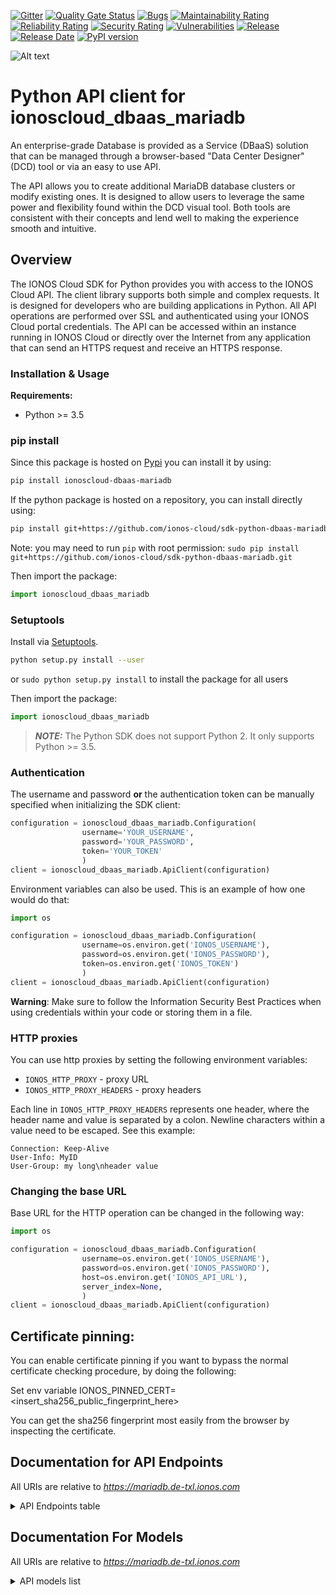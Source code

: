 [![Gitter](https://img.shields.io/gitter/room/ionos-cloud/sdk-general)](https://gitter.im/ionos-cloud/sdk-general)
[![Quality Gate Status](https://sonarcloud.io/api/project_badges/measure?project=sdk-python-dbaas-mariadb&metric=alert_status)](https://sonarcloud.io/summary?id=sdk-python-dbaas-mariadb)
[![Bugs](https://sonarcloud.io/api/project_badges/measure?project=sdk-python-dbaas-mariadb&metric=bugs)](https://sonarcloud.io/summary/new_code?id=sdk-python-dbaas-mariadb)
[![Maintainability Rating](https://sonarcloud.io/api/project_badges/measure?project=sdk-python-dbaas-mariadb&metric=sqale_rating)](https://sonarcloud.io/summary/new_code?id=sdk-python-dbaas-mariadb)
[![Reliability Rating](https://sonarcloud.io/api/project_badges/measure?project=sdk-python-dbaas-mariadb&metric=reliability_rating)](https://sonarcloud.io/summary/new_code?id=sdk-python-dbaas-mariadb)
[![Security Rating](https://sonarcloud.io/api/project_badges/measure?project=sdk-python-dbaas-mariadb&metric=security_rating)](https://sonarcloud.io/summary/new_code?id=sdk-python-dbaas-mariadb)
[![Vulnerabilities](https://sonarcloud.io/api/project_badges/measure?project=sdk-python-dbaas-mariadb&metric=vulnerabilities)](https://sonarcloud.io/summary/new_code?id=sdk-python-dbaas-mariadb)
[![Release](https://img.shields.io/github/v/release/ionos-cloud/sdk-python-dbaas-mariadb.svg)](https://github.com/ionos-cloud/sdk-python-dbaas-mariadb/releases/latest)
[![Release Date](https://img.shields.io/github/release-date/ionos-cloud/sdk-python-dbaas-mariadb.svg)](https://github.com/ionos-cloud/sdk-python-dbaas-mariadb/releases/latest)
[![PyPI version](https://img.shields.io/pypi/v/ionoscloud-dbaas-mariadb)](https://pypi.org/project/ionoscloud-dbaas-mariadb/)

![Alt text](.github/IONOS.CLOUD.BLU.svg?raw=true "Title")


# Python API client for ionoscloud_dbaas_mariadb

An enterprise-grade Database is provided as a Service (DBaaS) solution that
can be managed through a browser-based \"Data Center Designer\" (DCD) tool or
via an easy to use API.

The API allows you to create additional MariaDB database clusters or modify existing
ones. It is designed to allow users to leverage the same power and
flexibility found within the DCD visual tool. Both tools are consistent with
their concepts and lend well to making the experience smooth and intuitive.


## Overview
The IONOS Cloud SDK for Python provides you with access to the IONOS Cloud API. The client library supports both simple and complex requests. It is designed for developers who are building applications in Python. All API operations are performed over SSL and authenticated using your IONOS Cloud portal credentials. The API can be accessed within an instance running in IONOS Cloud or directly over the Internet from any application that can send an HTTPS request and receive an HTTPS response.


### Installation & Usage

**Requirements:**
- Python >= 3.5

### pip install

Since this package is hosted on [Pypi](https://pypi.org/) you can install it by using:

```bash
pip install ionoscloud-dbaas-mariadb
```

If the python package is hosted on a repository, you can install directly using:

```bash
pip install git+https://github.com/ionos-cloud/sdk-python-dbaas-mariadb.git
```

Note: you may need to run `pip` with root permission: `sudo pip install git+https://github.com/ionos-cloud/sdk-python-dbaas-mariadb.git`

Then import the package:

```python
import ionoscloud_dbaas_mariadb
```

### Setuptools

Install via [Setuptools](http://pypi.python.org/pypi/setuptools).

```bash
python setup.py install --user
```

or `sudo python setup.py install` to install the package for all users

Then import the package:

```python
import ionoscloud_dbaas_mariadb
```

> **_NOTE:_**  The Python SDK does not support Python 2. It only supports Python >= 3.5.

### Authentication

The username and password **or** the authentication token can be manually specified when initializing the SDK client:

```python
configuration = ionoscloud_dbaas_mariadb.Configuration(
                username='YOUR_USERNAME',
                password='YOUR_PASSWORD',
                token='YOUR_TOKEN'
                )
client = ionoscloud_dbaas_mariadb.ApiClient(configuration)
```

Environment variables can also be used. This is an example of how one would do that:

```python
import os

configuration = ionoscloud_dbaas_mariadb.Configuration(
                username=os.environ.get('IONOS_USERNAME'),
                password=os.environ.get('IONOS_PASSWORD'),
                token=os.environ.get('IONOS_TOKEN')
                )
client = ionoscloud_dbaas_mariadb.ApiClient(configuration)
```

**Warning**: Make sure to follow the Information Security Best Practices when using credentials within your code or storing them in a file.


### HTTP proxies

You can use http proxies by setting the following environment variables:
- `IONOS_HTTP_PROXY` - proxy URL
- `IONOS_HTTP_PROXY_HEADERS` - proxy headers

Each line in `IONOS_HTTP_PROXY_HEADERS` represents one header, where the header name and value is separated by a colon. Newline characters within a value need to be escaped. See this example:
```
Connection: Keep-Alive
User-Info: MyID
User-Group: my long\nheader value
```


### Changing the base URL

Base URL for the HTTP operation can be changed in the following way:

```python
import os

configuration = ionoscloud_dbaas_mariadb.Configuration(
                username=os.environ.get('IONOS_USERNAME'),
                password=os.environ.get('IONOS_PASSWORD'),
                host=os.environ.get('IONOS_API_URL'),
                server_index=None,
                )
client = ionoscloud_dbaas_mariadb.ApiClient(configuration)
```

## Certificate pinning:

You can enable certificate pinning if you want to bypass the normal certificate checking procedure,
by doing the following:

Set env variable IONOS_PINNED_CERT=<insert_sha256_public_fingerprint_here>

You can get the sha256 fingerprint most easily from the browser by inspecting the certificate.


## Documentation for API Endpoints

All URIs are relative to *https://mariadb.de-txl.ionos.com*
<details >
    <summary title="Click to toggle">API Endpoints table</summary>


| Class | Method | HTTP request | Description |
| ------------- | ------------- | ------------- | ------------- |
| BackupsApi | [**backups_find_by_id**](docs/api/BackupsApi.md#backups_find_by_id) | **GET** /backups/{backupId} | Fetch a cluster&#39;s backups |
| BackupsApi | [**backups_get**](docs/api/BackupsApi.md#backups_get) | **GET** /backups | List of cluster&#39;s backups. |
| BackupsApi | [**cluster_backups_get**](docs/api/BackupsApi.md#cluster_backups_get) | **GET** /clusters/{clusterId}/backups | List backups of cluster |
| ClustersApi | [**clusters_delete**](docs/api/ClustersApi.md#clusters_delete) | **DELETE** /clusters/{clusterId} | Delete a cluster |
| ClustersApi | [**clusters_find_by_id**](docs/api/ClustersApi.md#clusters_find_by_id) | **GET** /clusters/{clusterId} | Fetch a cluster |
| ClustersApi | [**clusters_get**](docs/api/ClustersApi.md#clusters_get) | **GET** /clusters | List clusters |
| ClustersApi | [**clusters_post**](docs/api/ClustersApi.md#clusters_post) | **POST** /clusters | Create a cluster |

</details>

## Documentation For Models

All URIs are relative to *https://mariadb.de-txl.ionos.com*
<details >
<summary title="Click to toggle">API models list</summary>

 - [Backup](docs/models/Backup)
 - [BackupList](docs/models/BackupList)
 - [BackupListAllOf](docs/models/BackupListAllOf)
 - [BackupResponse](docs/models/BackupResponse)
 - [BaseBackup](docs/models/BaseBackup)
 - [ClusterList](docs/models/ClusterList)
 - [ClusterListAllOf](docs/models/ClusterListAllOf)
 - [ClusterMetadata](docs/models/ClusterMetadata)
 - [ClusterProperties](docs/models/ClusterProperties)
 - [ClusterResponse](docs/models/ClusterResponse)
 - [ClustersGet400Response](docs/models/ClustersGet400Response)
 - [ClustersGet401Response](docs/models/ClustersGet401Response)
 - [ClustersGet403Response](docs/models/ClustersGet403Response)
 - [ClustersGet404Response](docs/models/ClustersGet404Response)
 - [ClustersGet405Response](docs/models/ClustersGet405Response)
 - [ClustersGet415Response](docs/models/ClustersGet415Response)
 - [ClustersGet422Response](docs/models/ClustersGet422Response)
 - [ClustersGet429Response](docs/models/ClustersGet429Response)
 - [ClustersGet500Response](docs/models/ClustersGet500Response)
 - [ClustersGet503Response](docs/models/ClustersGet503Response)
 - [Connection](docs/models/Connection)
 - [CreateClusterProperties](docs/models/CreateClusterProperties)
 - [CreateClusterRequest](docs/models/CreateClusterRequest)
 - [DBUser](docs/models/DBUser)
 - [DayOfTheWeek](docs/models/DayOfTheWeek)
 - [ErrorMessage](docs/models/ErrorMessage)
 - [MaintenanceWindow](docs/models/MaintenanceWindow)
 - [MariadbVersion](docs/models/MariadbVersion)
 - [Pagination](docs/models/Pagination)
 - [PaginationLinks](docs/models/PaginationLinks)
 - [State](docs/models/State)


[[Back to API list]](#documentation-for-api-endpoints) [[Back to Model list]](#documentation-for-models)

</details>